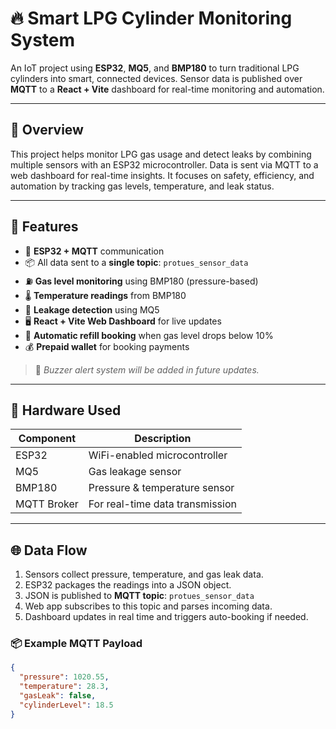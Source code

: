 # 🔥 Smart LPG Cylinder Monitoring System

An IoT project using **ESP32**, **MQ5**, and **BMP180** to turn traditional LPG cylinders into smart, connected devices. Sensor data is published over **MQTT** to a **React + Vite** dashboard for real-time monitoring and automation.

---

## 📌 Overview

This project helps monitor LPG gas usage and detect leaks by combining multiple sensors with an ESP32 microcontroller. Data is sent via MQTT to a web dashboard for real-time insights. It focuses on safety, efficiency, and automation by tracking gas levels, temperature, and leak status.

---

## 🧠 Features

- 📡 **ESP32 + MQTT** communication
- 📦 All data sent to a **single topic**: `protues_sensor_data`
- ⛽ **Gas level monitoring** using BMP180 (pressure-based)
- 🌡️ **Temperature readings** from BMP180
- 🚨 **Leakage detection** using MQ5
- 🖥️ **React + Vite Web Dashboard** for live updates
- 🔁 **Automatic refill booking** when gas level drops below 10%
- 💰 **Prepaid wallet** for booking payments

> 🔔 *Buzzer alert system will be added in future updates.*

---

## 🧰 Hardware Used

| Component      | Description                        |
|----------------|------------------------------------|
| ESP32          | WiFi-enabled microcontroller       |
| MQ5            | Gas leakage sensor                 |
| BMP180         | Pressure & temperature sensor      |
| MQTT Broker    | For real-time data transmission    |

---

## 🌐 Data Flow

1. Sensors collect pressure, temperature, and gas leak data.
2. ESP32 packages the readings into a JSON object.
3. JSON is published to **MQTT topic**: `protues_sensor_data`
4. Web app subscribes to this topic and parses incoming data.
5. Dashboard updates in real time and triggers auto-booking if needed.

### 📦 Example MQTT Payload
```json
{
  "pressure": 1020.55,
  "temperature": 28.3,
  "gasLeak": false,
  "cylinderLevel": 18.5
}

